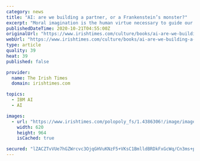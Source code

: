 ```yaml
---
category: news
title: "AI: are we building a partner, or a Frankenstein’s monster?"
excerpt: "Moral imagination is the human virtue necessary to guide our technological future: a passion, a curiosity for seeking out what is good, for creatively and equitably solving problems, for using our collective intelligence to move past groupthink and discrimination and toward a more holistic approach to building beneficial AI."
publishedDateTime: 2020-10-21T04:55:00Z
originalUrl: "https://www.irishtimes.com/culture/books/ai-are-we-building-a-partner-or-a-frankenstein-s-monster-1.4386308"
webUrl: "https://www.irishtimes.com/culture/books/ai-are-we-building-a-partner-or-a-frankenstein-s-monster-1.4386308"
type: article
quality: 39
heat: 39
published: false

provider:
  name: The Irish Times
  domain: irishtimes.com

topics:
  - IBM AI
  - AI

images:
  - url: "https://www.irishtimes.com/polopoly_fs/1.4386306!/image/image.jpg_gen/derivatives/landscape_620/image.jpg"
    width: 620
    height: 964
    isCached: true

secured: "lZACZTvVUe7hGZWrcvc3OjqGHVuKNzF5+VKsC1BmlldBRDkFxGcWq/Cn3ms+pIkx2NPxmjG2pZcFYrxidK2Wb+Qml0FF2GBBXpFqk+e3ufCcrrme1S8bjRrdpie8mwpT07PiDlP9uwRvqSyzl0R/jmPa/2x1QN27bJzdad7yIKu3TVwTr//KfYKAaIQA2399R/6d9Y8+dqbpsTcKKcOWAFeQFG80HwpkBrxpKYPQ6URnIGl4aNp3xb5rYZP6yVSNE9NrdNSGDmg0/Gwwv5VRxabquMXQufUF+Qbgtk7EHz9sWQGD64vUuWgbt+QKv8QzO6NCvzyXp6sfh5iIUGqCu/IzsfrZgNrYD/qypKsib0o=;OifGB0AmV8s8j3CzON36tA=="
---
```



